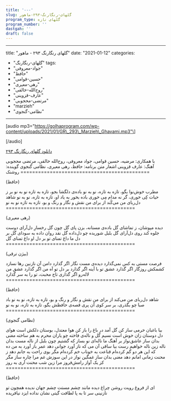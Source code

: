 ```yaml
---
title: '---'
slug: گلهای-رنگارنگ-۲۹۳-ماهور
program_type: گلهای تازه
program_number: ''
dastgah: ''
draft: false
---
```


---
title: "گلهای رنگارنگ ۲۹۳ - ماهور"
date: "2021-01-12"
categories: 
  - "گلهای-رنگارنگ"
tags: 
  - "جواد-معروفی"
  - "حافظ"
  - "حسین-قوامی"
  - "رهی-معیری"
  - "روح‌الله-خالقی"
  - "عارف-قزوینی"
  - "مرتضی-محجوبی"
  - "marzieh"
  - "نظامی-گنجوی"
---

\[audio mp3="https://golhaprogram.com/wp-content/uploads/2021/01/GR\_293\_Marzieh\_Ghavami.mp3"\]

\[/audio\]

[دانلود گلهای رنگارنگ ۲۹۳](https://golhaprogram.com/wp-content/uploads/2021/01/GR_293_Marzieh_Ghavami.mp3)

با همکاری: مرضیه، حسین قوامی، جواد معروفی، روح‌الله خالقی، مرتضی محجوبی آهنگ: عارف قزوینی اشعار متن برنامه: حافظ، رهی معیری، نظامی گنجوی گوینده: روشنک ============================================

(حافظ)

مطرب خوش‌نوا بگو، تازه به تازه، نو به نو باده‌ی دلگشا بجو، تازه به تازه نو به نو بر ز حیات کِی خوری، گر نه مدام مِی خوری باده بخور به یاد او، تازه به تازه، نو به نو شاهد دل‌ربای من می‌کُند از برای من نقش و نگار و رنگ و بو، تازه به تازه نو به نو ============================================

(رهی معیری)

دیده مپوشان، ز تماشای گل باده‌ی مستانه، بزن پای گل چون گل رخسارِ دل‌آرای دوست جلوه کند روی دل‌آرای گل بلبل شوریده چو دل‌داده گل نقد روان داده به سودای گل بر دل ما داغ تمنای تو بر دل او داغ تمنای گل ============================================

(بیژن ترقی)

فرصت مستی به کس نمی‌گذارد دیده‌ی مست نگار اگر گذارد دامن آن نازنین رها نسازد کشمکش روزگار اگر گذارد عشق تو با آینه اگر گذارد بر دل تو آه من اگر گذارد عشق من لاله‌رو اگر گذاری تاج محبت، تو را به سر گذارد ============================================

(حافظ)

شاهد دل‌ربای من می‌کند از برای من نقش و نگار و رنگ و بو، تازه به تازه، نو به نو باد صبا چو بگذری، بر سر کوی آن پری قصه‌ی حافظش بگو، تازه به تازه، نو به نو ============================================

(نظامی گنجوی)

بیا باغبان خرمی ساز کن گل آمد در باغ را باز کن هوا معتدل، بوستان دلکش است هوای دل دوستان زان خوش است نسیم گل و ناله‌ی فاخته چو یاران محرم به هم ساخته مغنی بدان ساز عاشق‌نواز بر آهنگ ما ناله‌ای نو بساز که گشتیم چون بلبل از ناله مست بدان ناله زین ناله خواهیم رست بیا ساقی آن می که ناز آورد جوانی دهد عمر باز آورد به من ده که این هر دو گم کرده‌ام قناعت به خوناب خم کرده‌ام مگر بوی راحت به جانم دهد ز محنت زمانی امانم دهد مغنی بدان ساز غمگین نواز در این سوزش غم مرا چاره ساز مگر کز یک آواز رامش‌فروز مرا زین شب محنت آری به روز ============================================

(حافظ)

ای از فروغ رویت روشن چراغ دیده مانند چشم مستت چشم جهان ندیده همچون تو نازنینی سر تا به پا لطافت گیتی نشان نداده ایزد نیافریده
